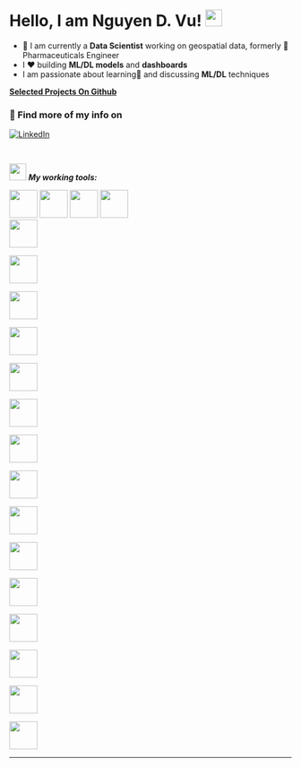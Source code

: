 # Hello, I am Nguyen D. Vu! <img src="https://raw.githubusercontent.com/MartinHeinz/MartinHeinz/master/wave.gif" width="30px">

- 💼 I am currently a **Data Scientist** working on geospatial data, formerly 💊 Pharmaceuticals Engineer
- I ❤️ building **ML/DL models** and  **dashboards**
- I am passionate about learning🌱 and discussing **ML/DL** techniques

[**Selected Projects On Github**](https://github.com/NguyenVu06)

<h3 align="left">💬 Find more of my info on</h3>
<a 
href="https://www.linkedin.com/in/nguyendvu/" target="_blank"><img alt="LinkedIn" 
src="https://img.shields.io/badge/linkedin-%2312100E.svg?&style=for-the-badge&logo=linkedin&logoColor=blue" /></a> 

<pre>
_______
</pre>


<img src="https://media.giphy.com/media/iY8CRBdQXODJSCERIr/giphy.gif" width="30px">&nbsp;***My working tools:***
<p align="left">
  
  <code><img height="50" src="https://www.vectorlogo.zone/logos/python/python-horizontal.svg"></code>
  <code><img height="50" src="https://www.vectorlogo.zone/logos/r-project/r-project-icon.svg"></code>
  <code><img height="50" src="https://www.vectorlogo.zone/logos/docker/docker-official.svg"></code>
  <code><img height="50" src="https://streamlit.io/images/brand/streamlit-logo-primary-colormark-darktext.svg"></code>
  <code> <img height="50" src="https://www.vectorlogo.zone/logos/apache_spark/apache_spark-ar21.svg"> </code>
  <code> <img height="50" src="https://www.vectorlogo.zone/logos/java/java-ar21.svg"> </code>
  <code> <img height="50" src="https://www.vectorlogo.zone/logos/jupyter/jupyter-ar21.svg"> </code>
  <code> <img height="50" src="https://www.vectorlogo.zone/logos/visualstudio_code/visualstudio_code-ar21.svg"> </code>
  <code> <img height="50" src="https://www.vectorlogo.zone/logos/mysql/mysql-ar21.svg"> </code>
  <code> <img height="50" src="https://www.vectorlogo.zone/logos/postgresql/postgresql-ar21.svg"> </code>
  <code> <img height="50" src="https://www.vectorlogo.zone/logos/plot_ly/plot_ly-ar21.svg"> </code>
  <code> <img height="50" src="https://upload.wikimedia.org/wikipedia/commons/thumb/e/ed/Pandas_logo.svg/768px-Pandas_logo.svg.png"> </code>
  <code> <img height="50" src="https://www.vectorlogo.zone/logos/numpy/numpy-ar21.svg"> </code>
  <code> <img height="50" src="https://raw.githubusercontent.com/valohai/ml-logos/master/scipy.svg"> </code>
  <code> <img height="50" src="https://www.vectorlogo.zone/logos/amazon_aws/amazon_aws-ar21.svg"> </code>
  <code> <img height="50" src="https://seeklogo.com/images/S/scikit-learn-logo-8766D07E2E-seeklogo.com.png"> </code>
  <code> <img height="50" src="https://www.vectorlogo.zone/logos/tensorflow/tensorflow-ar21.svg"> </code>
  <code> <img height="50" src="https://networkx.org/_static/networkx_logo.svg"> </code>
  <code> <img height="50" src="https://www.vectorlogo.zone/logos/neo4j/neo4j-ar21.svg"> </code>
  <hr>
  <p align="center">
